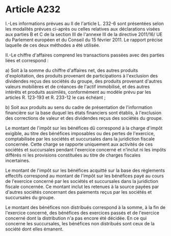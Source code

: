 # Article A232

I.-Les informations prévues au II de l'article L. 232-6 sont présentées selon les modalités prévues ci-après ou celles relatives aux déclarations visées aux parties B et C de la section III de l'annexe III de la directive 2011/16/ UE du Parlement européen et du Conseil du 15 février 2011. Le rapport précise laquelle de ces deux méthodes a été utilisée.

II.-Le chiffre d'affaires comprend les transactions passées avec des parties liées et correspond :

a) Soit à la somme du chiffre d'affaires net, des autres produits d'exploitation, des produits provenant de participations à l'exclusion des dividendes reçus des sociétés du groupe, des produits provenant d'autres valeurs mobilières et de créances de l'actif immobilisé, et des autres intérêts et produits assimilés, conformément au modèle prévu par les articles R. 123-193 et R. 233-12 le cas échéant ;

b) Soit aux produits au sens du cadre de présentation de l'information financière sur la base duquel les états financiers sont établis, à l'exclusion des corrections de valeur et des dividendes reçus des sociétés du groupe.

Le montant de l'impôt sur les bénéfices dû correspond à la charge d'impôt exigible, au titre des bénéfices imposables ou des pertes de l'exercice, comptabilisée par les sociétés et succursales dans la juridiction fiscale concernée. Cette charge se rapporte uniquement aux activités de ces sociétés et succursales pendant l'exercice concerné et n'inclut ni les impôts différés ni les provisions constituées au titre de charges fiscales incertaines.

Le montant de l'impôt sur les bénéfices acquitté sur la base des règlements effectifs correspond au montant de l'impôt sur les bénéfices payé au cours de l'exercice concerné par les sociétés et succursales dans la juridiction fiscale concernée. Ce montant inclut les retenues à la source payées par d'autres sociétés concernant des paiements reçus par les sociétés et succursales du groupe.

Le montant des bénéfices non distribués correspond à la somme, à la fin de l'exercice concerné, des bénéfices des exercices passés et de l'exercice concerné dont la distribution n'a pas encore été décidée. En ce qui concerne les succursales, les bénéfices non distribués sont ceux de la société dont elles émanent.
